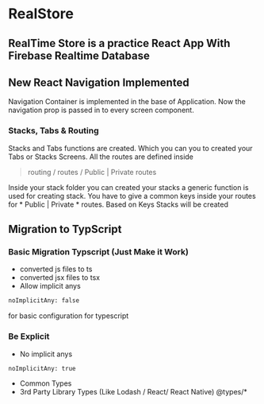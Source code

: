 # RealStore

## RealTime Store is a practice React App With Firebase Realtime Database

## New React Navigation Implemented

Navigation Container is implemented in the base of Application. Now the navigation prop is passed in to every screen component.

### Stacks, Tabs & Routing

Stacks and Tabs functions are created. Which you can you to created your Tabs or Stacks Screens. All the routes are defined inside 
> routing / routes / Public | Private routes

Inside your stack folder you can created your stacks a generic function is used for creating stack. You have to give a common keys inside your routes for * Public | Private * routes. Based on Keys Stacks will be created


## Migration to TypScript

### Basic Migration Typscript (Just Make it Work)

- converted js files to ts
- converted jsx files to tsx
- Allow implicit anys

```bash
noImplicitAny: false
```
for basic configuration for typescript

### Be Explicit

- No implicit anys 

```bash
noImplicitAny: true
```

- Common Types
- 3rd Party Library Types (Like Lodash / React/ React Native) @types/*
